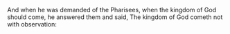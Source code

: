 And when he was demanded of the Pharisees, when the kingdom of God should come, he answered them and said, The kingdom of God cometh not with observation:
